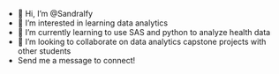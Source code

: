 - 👋 Hi, I’m @SandraIfy
- 👀 I’m interested in learning data analytics 
- 🌱 I’m currently learning to use SAS and python to analyze health data 
- 💞️ I’m looking to collaborate on data analytics capstone projects with other students 
- Send me a message to connect!

<!---
SandraIfy/SandraIfy is a ✨ special ✨ repository because its `README.md` (this file) appears on your GitHub profile.
You can click the Preview link to take a look at your changes.
--->
